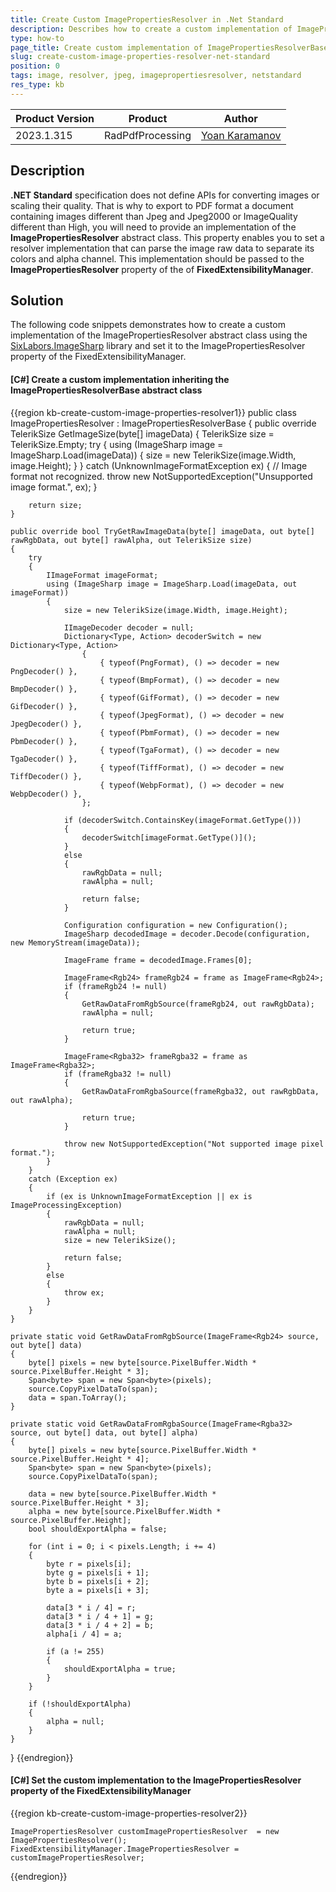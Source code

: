 ```yaml
---
title: Create Custom ImagePropertiesResolver in .Net Standard
description: Describes how to create a custom implementation of ImagePropertiesResolver in .Net Standard.
type: how-to
page_title: Create custom implementation of ImagePropertiesResolverBase in .Net Standard
slug: create-custom-image-properties-resolver-net-standard
position: 0
tags: image, resolver, jpeg, imagepropertiesresolver, netstandard
res_type: kb
---
```


<table>
<thead>
	<tr>
		<th>Product Version</th>
		<th>Product</th>
		<th>Author</th>
	</tr>
</thead>
<tbody>
	<tr>
		<td>2023.1.315</td>
		<td>RadPdfProcessing</td>
		<td><a href="https://www.telerik.com/blogs/author/yoan-karamanov">Yoan Karamanov</a></td>
	</tr>
</tbody>
</table>

## Description

**.NET Standard** specification does not define APIs for converting images or scaling their quality. That is why to export to PDF format a document containing images different than Jpeg and Jpeg2000 or ImageQuality different than High, you will need to provide an implementation of the **ImagePropertiesResolver** abstract class. This property enables you to set a resolver implementation that can parse the image raw data to separate its colors and alpha channel. This implementation should be passed to the **ImagePropertiesResolver** property of the of **FixedExtensibilityManager**.

## Solution

The following code snippets demonstrates how to create a custom implementation of the ImagePropertiesResolver abstract class using the [SixLabors.ImageSharp](https://github.com/SixLabors/ImageSharp) library and set it to the ImagePropertiesResolver property of the FixedExtensibilityManager.

#### __[C#] Create a custom implementation inheriting the ImagePropertiesResolverBase abstract class__

{{region kb-create-custom-image-properties-resolver1}}
public class ImagePropertiesResolver : ImagePropertiesResolverBase
{
    public override TelerikSize GetImageSize(byte[] imageData)
    {
        TelerikSize size = TelerikSize.Empty;
        try
        {
            using (ImageSharp image = ImageSharp.Load(imageData))
            {
                size = new TelerikSize(image.Width, image.Height);
            }
        }
        catch (UnknownImageFormatException ex)
        {
            // Image format not recognized.
            throw new NotSupportedException("Unsupported image format.", ex);
        }

        return size;
    }

    public override bool TryGetRawImageData(byte[] imageData, out byte[] rawRgbData, out byte[] rawAlpha, out TelerikSize size)
    {
        try
        {
            IImageFormat imageFormat;
            using (ImageSharp image = ImageSharp.Load(imageData, out imageFormat))
            {
                size = new TelerikSize(image.Width, image.Height);

                IImageDecoder decoder = null;
                Dictionary<Type, Action> decoderSwitch = new Dictionary<Type, Action>
                    {
                        { typeof(PngFormat), () => decoder = new PngDecoder() },
                        { typeof(BmpFormat), () => decoder = new BmpDecoder() },
                        { typeof(GifFormat), () => decoder = new GifDecoder() },
                        { typeof(JpegFormat), () => decoder = new JpegDecoder() },
                        { typeof(PbmFormat), () => decoder = new PbmDecoder() },
                        { typeof(TgaFormat), () => decoder = new TgaDecoder() },
                        { typeof(TiffFormat), () => decoder = new TiffDecoder() },
                        { typeof(WebpFormat), () => decoder = new WebpDecoder() },
                    };

                if (decoderSwitch.ContainsKey(imageFormat.GetType()))
                {
                    decoderSwitch[imageFormat.GetType()]();
                }
                else
                {
                    rawRgbData = null;
                    rawAlpha = null;

                    return false;
                }

                Configuration configuration = new Configuration();
                ImageSharp decodedImage = decoder.Decode(configuration, new MemoryStream(imageData));

                ImageFrame frame = decodedImage.Frames[0];

                ImageFrame<Rgb24> frameRgb24 = frame as ImageFrame<Rgb24>;
                if (frameRgb24 != null)
                {
                    GetRawDataFromRgbSource(frameRgb24, out rawRgbData);
                    rawAlpha = null;

                    return true;
                }

                ImageFrame<Rgba32> frameRgba32 = frame as ImageFrame<Rgba32>;
                if (frameRgba32 != null)
                {
                    GetRawDataFromRgbaSource(frameRgba32, out rawRgbData, out rawAlpha);

                    return true;
                }

                throw new NotSupportedException("Not supported image pixel format.");
            }
        }
        catch (Exception ex)
        {
            if (ex is UnknownImageFormatException || ex is ImageProcessingException)
            {
                rawRgbData = null;
                rawAlpha = null;
                size = new TelerikSize();

                return false;
            }
            else
            {
                throw ex;
            }
        }
    }

    private static void GetRawDataFromRgbSource(ImageFrame<Rgb24> source, out byte[] data)
    {
        byte[] pixels = new byte[source.PixelBuffer.Width * source.PixelBuffer.Height * 3];
        Span<byte> span = new Span<byte>(pixels);
        source.CopyPixelDataTo(span);
        data = span.ToArray();
    }

    private static void GetRawDataFromRgbaSource(ImageFrame<Rgba32> source, out byte[] data, out byte[] alpha)
    {
        byte[] pixels = new byte[source.PixelBuffer.Width * source.PixelBuffer.Height * 4];
        Span<byte> span = new Span<byte>(pixels);
        source.CopyPixelDataTo(span);

        data = new byte[source.PixelBuffer.Width * source.PixelBuffer.Height * 3];
        alpha = new byte[source.PixelBuffer.Width * source.PixelBuffer.Height];
        bool shouldExportAlpha = false;

        for (int i = 0; i < pixels.Length; i += 4)
        {
            byte r = pixels[i];
            byte g = pixels[i + 1];
            byte b = pixels[i + 2];
            byte a = pixels[i + 3];

            data[3 * i / 4] = r;
            data[3 * i / 4 + 1] = g;
            data[3 * i / 4 + 2] = b;
            alpha[i / 4] = a;

            if (a != 255)
            {
                shouldExportAlpha = true;
            }
        }

        if (!shouldExportAlpha)
        {
            alpha = null;
        }
    }
}
{{endregion}}

#### __[C#] Set the custom implementation to the ImagePropertiesResolver property of the FixedExtensibilityManager__

{{region kb-create-custom-image-properties-resolver2}}

	ImagePropertiesResolver customImagePropertiesResolver  = new ImagePropertiesResolver(); 
	FixedExtensibilityManager.ImagePropertiesResolver = customImagePropertiesResolver; 
{{endregion}}